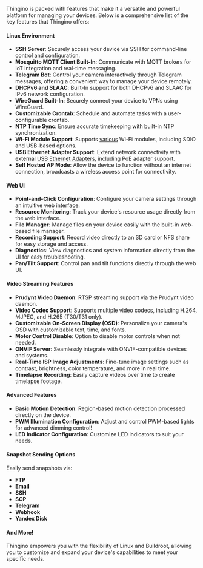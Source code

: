 Thingino is packed with features that make it a versatile and powerful platform for managing your devices. Below is a comprehensive list of the key features that Thingino offers:

#### Linux Environment
- **SSH Server**: Securely access your device via SSH for command-line control and configuration.
- **Mosquitto MQTT Client Built-In**: Communicate with MQTT brokers for IoT integration and real-time messaging.
- **Telegram Bot**: Control your camera interactively through Telegram messages, offering a convenient way to manage your device remotely.
- **DHCPv6 and SLAAC**: Built-In support for both DHCPv6 and SLAAC for IPv6 network configuration.
- **WireGuard Built-In**: Securely connect your device to VPNs using WireGuard.
- **Customizable Crontab**: Schedule and automate tasks with a user-configurable crontab.
- **NTP Time Sync**: Ensure accurate timekeeping with built-in NTP synchronization.
- **Wi-Fi Module Support**: Supports [various](https://github.com/themactep/thingino-firmware/wiki/Tech-Info-%E2%80%90-Supported-Hardware#wireless-modules) Wi-Fi modules, including SDIO and USB-based options.
- **USB Ethernet Adapter Support**: Extend network connectivity with external [USB Ethernet Adapters](https://github.com/themactep/thingino-firmware/wiki/USB-Ethernet-Networking), including PoE adapter support.
- **Self Hosted AP Mode**: Allow the device to function without an internet connection, broadcasts a wireless access point for connectivity.

#### Web UI
- **Point-and-Click Configuration**: Configure your camera settings through an intuitive web interface.
- **Resource Monitoring**: Track your device's resource usage directly from the web interface.
- **File Manager**: Manage files on your device easily with the built-in web-based file manager.
- **Recording Support**: Record video directly to an SD card or NFS share for easy storage and access.
- **Diagnostics**: View diagnostics and system information directly from the UI for easy troubleshooting.
- **Pan/Tilt Support**: Control pan and tilt functions directly through the web UI.

#### Video Streaming Features
- **Prudynt Video Daemon**: RTSP streaming support via the Prudynt video daemon.
- **Video Codec Support**: Supports multiple video codecs, including H.264, MJPEG, and H.265 (T30/T31 only).
- **Customizable On-Screen Display (OSD)**: Personalize your camera's OSD with customizable text, time, and fonts.
- **Motor Control Disable**: Option to disable motor controls when not needed.
- **ONVIF Server**: Seamlessly integrate with ONVIF-compatible devices and systems.
- **Real-Time ISP Image Adjustments**: Fine-tune image settings such as contrast, brightness, color temperature, and more in real time.
- **Timelapse Recording**: Easily capture videos over time to create timelapse footage.

#### Advanced Features
- **Basic Motion Detection**: Region-based motion detection processed directly on the device.
- **PWM Illumination Configuration**: Adjust and control PWM-based lights for advanced dimming control!
- **LED Indicator Configuration**: Customize LED indicators to suit your needs.

#### Snapshot Sending Options
Easily send snapshots via:
- **FTP**
- **Email**
- **SSH**
- **SCP**
- **Telegram**
- **Webhook**
- **Yandex Disk**

#### And More!
Thingino empowers you with the flexibility of Linux and Buildroot, allowing you to customize and expand your device's capabilities to meet your specific needs.